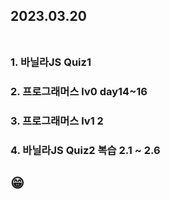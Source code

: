## 2023.03.20<br/><br/>

### 1. 바닐라JS Quiz1
### 2. 프로그래머스 lv0 day14~16
### 3. 프로그래머스 lv1 2
### 4. 바닐라JS Quiz2 복습 2.1 ~ 2.6


## 😁
